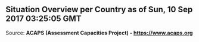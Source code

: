 ## Situation Overview per Country as of Sun, 10 Sep 2017 03:25:05 GMT

Source: **ACAPS (Assessment Capacities Project) - https://www.acaps.org**